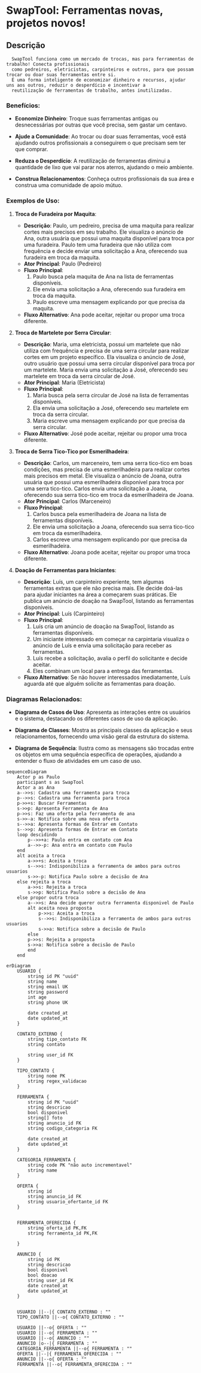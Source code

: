 # SwapTool: Ferramentas novas, projetos novos!

## Descrição

      SwapTool funciona como um mercado de trocas, mas para ferramentas de trabalho! Conecta profissionais 
      como pedreiros, eletricistas, carpinteiros e outros, para que possam trocar ou doar suas ferramentas entre si.
      É uma forma inteligente de economizar dinheiro e recursos, ajudar uns aos outros, reduzir o desperdício e incentivar a
      reutilização de ferramentas de trabalho, antes inutilizadas.

### Benefícios:

- **Economize Dinheiro**: Troque suas ferramentas antigas ou desnecessárias por outras que você precisa, sem gastar um centavo.

- **Ajude a Comunidade**: Ao trocar ou doar suas ferramentas, você está ajudando outros profissionais a conseguirem o que precisam sem ter que comprar.

- **Reduza o Desperdício**: A reutilização de ferramentas diminui a quantidade de lixo que vai parar nos aterros, ajudando o meio ambiente.

- **Construa Relacionamentos**: Conheça outros profissionais da sua área e construa uma comunidade de apoio mútuo.

### Exemplos de Uso:

1. **Troca de Furadeira por Maquita**:
   - **Descrição**: Paulo, um pedreiro, precisa de uma maquita para realizar cortes mais precisos em seu trabalho. Ele visualiza o anúncio de Ana, outra usuária que possui uma maquita disponível para troca por uma furadeira. Paulo tem uma furadeira que não utiliza com frequência e decide enviar uma solicitação a Ana, oferecendo sua furadeira em troca da maquita.
   - **Ator Principal**: Paulo (Pedreiro)
   - **Fluxo Principal**:
     1. Paulo busca pela maquita de Ana na lista de ferramentas disponíveis.
     2. Ele envia uma solicitação a Ana, oferecendo sua furadeira em troca da maquita.
     3. Paulo escreve uma mensagem explicando por que precisa da maquita.
   - **Fluxo Alternativo**: Ana pode aceitar, rejeitar ou propor uma troca diferente.

2. **Troca de Martelete por Serra Circular**:
   - **Descrição**: Maria, uma eletricista, possui um martelete que não utiliza com frequência e precisa de uma serra circular para realizar cortes em um projeto específico. Ela visualiza o anúncio de José, outro usuário que possui uma serra circular disponível para troca por um martelete. Maria envia uma solicitação a José, oferecendo seu martelete em troca da serra circular de José.
   - **Ator Principal**: Maria (Eletricista)
   - **Fluxo Principal**:
     1. Maria busca pela serra circular de José na lista de ferramentas disponíveis.
     2. Ela envia uma solicitação a José, oferecendo seu martelete em troca da serra circular.
     3. Maria escreve uma mensagem explicando por que precisa da serra circular.
   - **Fluxo Alternativo**: José pode aceitar, rejeitar ou propor uma troca diferente.

3. **Troca de Serra Tico-Tico por Esmerilhadeira**:
   - **Descrição**: Carlos, um marceneiro, tem uma serra tico-tico em boas condições, mas precisa de uma esmerilhadeira para realizar cortes mais precisos em metal. Ele visualiza o anúncio de Joana, outra usuária que possui uma esmerilhadeira disponível para troca por uma serra tico-tico. Carlos envia uma solicitação a Joana, oferecendo sua serra tico-tico em troca da esmerilhadeira de Joana.
   - **Ator Principal**: Carlos (Marceneiro)
   - **Fluxo Principal**:
     1. Carlos busca pela esmerilhadeira de Joana na lista de ferramentas disponíveis.
     2. Ele envia uma solicitação a Joana, oferecendo sua serra tico-tico em troca da esmerilhadeira.
     3. Carlos escreve uma mensagem explicando por que precisa da esmerilhadeira.
   - **Fluxo Alternativo**: Joana pode aceitar, rejeitar ou propor uma troca diferente.

4. **Doação de Ferramentas para Iniciantes**:
   - **Descrição**: Luís, um carpinteiro experiente, tem algumas ferramentas extras que ele não precisa mais. Ele decide doá-las para ajudar iniciantes na área a começarem suas práticas. Ele publica um anúncio de doação na SwapTool, listando as ferramentas disponíveis.
   - **Ator Principal**: Luís (Carpinteiro)
   - **Fluxo Principal**:
     1. Luís cria um anúncio de doação na SwapTool, listando as ferramentas disponíveis.
     2. Um iniciante interessado em começar na carpintaria visualiza o anúncio de Luís e envia uma solicitação para receber as ferramentas.
     3. Luís recebe a solicitação, avalia o perfil do solicitante e decide aceitar.
     4. Eles combinam um local para a entrega das ferramentas.
   - **Fluxo Alternativo**: Se não houver interessados imediatamente, Luís aguarda até que alguém solicite as ferramentas para doação.

### Diagramas Relacionados:

- **Diagrama de Casos de Uso**: Apresenta as interações entre os usuários e o sistema, destacando os diferentes casos de uso da aplicação.

- **Diagrama de Classes**: Mostra as principais classes da aplicação e seus relacionamentos, fornecendo uma visão geral da estrutura do sistema.

- **Diagrama de Sequência**: Ilustra como as mensagens são trocadas entre os objetos em uma sequência específica de operações, ajudando a entender o fluxo de atividades em um caso de uso.


```mermaid
sequenceDiagram
    Actor p as Paulo
    participant s as SwapTool
    Actor a as Ana
    a-->>s: Cadastra uma ferramenta para troca
    p-->>s: Cadastra uma ferramenta para troca
    p->>+s: Buscar Ferramentas
    s->>p: Apresenta Ferramenta de Ana
    p->>s: Faz uma oferta pela ferramenta de ana
    s->>-a: Notifica sobre uma nova oferta
    s-->>a: Apresenta formas de Entrar em Contato
    s-->>p: Apresenta formas de Entrar em Contato
    loop descidindo
        p-->>+a: Paulo entra em contato com Ana
        a-->>-p: Ana entra em contato com Paulo
    end
    alt aceita a troca
        a->>+s: Aceita a troca
        s-->>s: Indisponibiliza a ferramenta de ambos para outros usuarios
        s->>-p: Notifica Paulo sobre a decisão de Ana
    else rejeita a troca
        a->>s: Rejeita a troca
        s->>p: Notifica Paulo sobre a decisão de Ana
    else propor outra troca
        a-->>s: Ana decide querer outra ferramenta disponivel de Paulo
        alt aceita nova proposta
            p->>s: Aceita a troca
            s-->>s: Indisponibiliza a ferramenta de ambos para outros usuarios
            s->>a: Notifica sobre a decisão de Paulo
        else
        p->>s: Rejeita a proposta
        s->>a: Notifica sobre a decisão de Paulo
        end
    end
```

```mermaid
erDiagram
    USUARIO {
        string id PK "uuid"
        string name
        string email UK
        string password
        int age
        string phone UK

        date created_at
        date updated_at
    }

    CONTATO_EXTERNO {
        string tipo_contato FK
        string contato

        string user_id FK
    }

    TIPO_CONTATO {
        string nome PK
        string regex_validacao
    }

    FERRAMENTA {
        string id PK "uuid"
        string descricao
        bool disponivel
        string[] foto
        string anuncio_id FK
        string codigo_categoria FK

        date created_at
        date updated_at
    }

    CATEGORIA_FERRAMENTA {
        string code PK "não auto incrementavel"
        string name
    }

    OFERTA {
        string id
        string anuncio_id FK
        string usuario_ofertante_id FK
    }


    FERRAMENTA_OFERECIDA {
        string oferta_id PK,FK
        string ferramenta_id PK,FK

    }

    ANUNCIO {
        string id PK
        string descricao
        bool disponivel
        bool doacao
        string user_id FK
        date created_at
        date updated_at
    }


    USUARIO ||--|{ CONTATO_EXTERNO : ""
    TIPO_CONTATO ||--o{ CONTATO_EXTERNO : ""

    USUARIO ||--o{ OFERTA : ""
    USUARIO ||--o{ FERRAMENTA : ""
    USUARIO ||--o{ ANUNCIO : ""
    ANUNCIO |o--|{ FERRAMENTA : ""
    CATEGORIA_FERRAMENTA ||--o{ FERRAMENTA : ""
    OFERTA ||--|{ FERRAMENTA_OFERECIDA : ""
    ANUNCIO ||--o{ OFERTA : ""
    FERRAMENTA ||--o{ FERRAMENTA_OFERECIDA : ""
```
